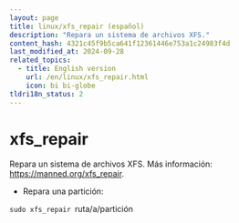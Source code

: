 ```yaml
---
layout: page
title: linux/xfs_repair (español)
description: "Repara un sistema de archivos XFS."
content_hash: 4321c45f9b5ca641f12361446e753a1c24983f4d
last_modified_at: 2024-09-28
related_topics:
  - title: English version
    url: /en/linux/xfs_repair.html
    icon: bi bi-globe
tldri18n_status: 2
---
```

# xfs_repair

Repara un sistema de archivos XFS.
Más información: <https://manned.org/xfs_repair>.

- Repara una partición:

`sudo xfs_repair `<span class="tldr-var badge badge-pill bg-dark-lm bg-white-dm text-white-lm text-dark-dm font-weight-bold">ruta/a/partición</span>
